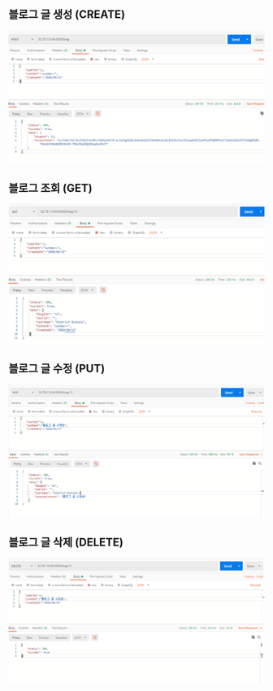 ## 블로그 글 생성 (CREATE)

![포스트생성](./public/images/blog생성.png)

## 블로그 조회 (GET)

![조회](./public/images/blog조회.png)

## 블로그 글 수정 (PUT)

![로그인](./public/images/blog수정.png)

## 블로그 글 삭제 (DELETE)

![삭제](./public/images/blog삭제.png)
